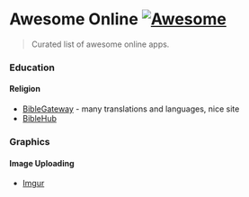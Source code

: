 
# Awesome Online [![Awesome](https://cdn.rawgit.com/sindresorhus/awesome/d7305f38d29fed78fa85652e3a63e154dd8e8829/media/badge.svg)](https://github.com/sindresorhus/awesome)

> Curated list of awesome online apps.

### Education

#### Religion
* [BibleGateway](https://www.biblegateway.com/) - many translations and languages, nice site
* [BibleHub](http://biblehub.com)

### Graphics

#### Image Uploading
* [Imgur](http://imgur.com/)



